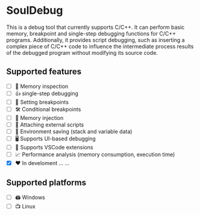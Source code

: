 # SoulDebug

This is a debug tool that currently supports C/C++. It can perform basic memory, breakpoint and single-step debugging functions for C/C++ programs. Additionally, it provides script debugging, such as inserting a complex piece of C/C++ code to influence the intermediate process results of the debugged program without modifying its source code.

## Supported features

* [ ] 👀️  Memory inspection
* [ ] 👍  single-step debugging
* [ ] 🏁 Setting breakpoints
* [ ] 🛠 Conditional breakpoints
* [ ] 🚀️ Memory injection
* [ ] 🎉️  Attaching external scripts
* [ ] 📝 Environment saving (stack and variable data)
* [ ] 🖥️ Supports UI-based debugging
* [ ] 🧻 Supports VSCode extensions
* [ ] 📈 Performance analysis (memory consumption, execution time)
* [x] ❤️ In develoment ... ...

## Supported platforms

* [ ] 🖨️ Windows
* [ ] 📺 Linux
